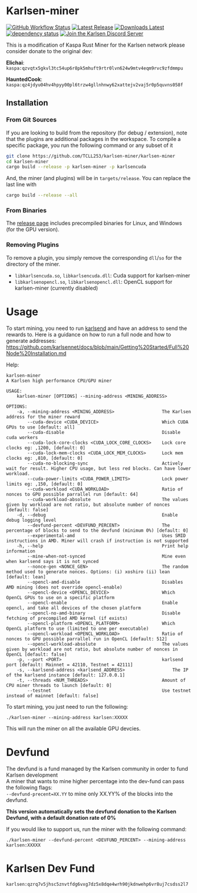 # Karlsen-miner
[![GitHub Workflow Status](https://img.shields.io/github/actions/workflow/status/TCLL253/karlsen-miner/ci.yaml)](https://github.com/TCLL253/karlsen-miner/actions)
[![Latest Release](https://img.shields.io/github/v/release/TCLL253/karlsen-miner?display_name=tag&style=flat-square)](https://github.com/TCLL253/karlsen-miner/releases)
[![Downloads Latest](https://img.shields.io/github/downloads/TCLL253/karlsen-miner/latest/total?style=flat-square)](https://github.com/TCLL253/karlsen-miner/releases/latest)
[![dependency status](https://deps.rs/repo/github/TCLL253/karlsen-miner/status.svg)](https://deps.rs/repo/github/TCLL253/karlsen-miner)
[![Join the Karlsen Discord Server](https://img.shields.io/discord/1169939685280337930.svg?label=&logo=discord&logoColor=ffffff)](https://discord.gg/ZPZRvgMJDT)

This is a modification of Kaspa Rust Miner for the Karlsen network
please consider donate to the original dev:

**Elichai**: `kaspa:qzvqtx5gkvl3tc54up6r8pk5mhuft9rtr0lvn624w9mtv4eqm9rvc9zfdmmpu`

**HauntedCook**: `kaspa:qz4jdyu04hv4hpyy00pl6trzw4gllnhnwy62xattejv2vaj5r0p5quvns058f`


## Installation

### From Git Sources

If you are looking to build from the repository (for debug / extension), note that the plugins are additional
packages in the workspace. To compile a specific package, you run the following command or any subset of it

```sh
git clone https://github.com/TCLL253/karlsen-miner/karlsen-miner
cd karlsen-miner
cargo build --release -p karlsen-miner -p karlsencuda
```
And, the miner (and plugins) will be in `targets/release`. You can replace the last line with
```sh
cargo build --release --all
```

### From Binaries
The [release page](https://github.com/TCLL253/karlsen-miner/karlsen-miner/releases) includes precompiled binaries for Linux, and Windows (for the GPU version).

### Removing Plugins
To remove a plugin, you simply remove the corresponding `dll`/`so` for the directory of the miner. 

* `libkarlsencuda.so`, `libkarlsencuda.dll`: Cuda support for karlsen-miner
* `libkarlsenopencl.so`, `libkarlsenopencl.dll`: OpenCL support for karlsen-miner (currently disabled)

# Usage
To start mining, you need to run [karlsend](https://github.com/karlsen-network/karlsend) and have an address to send the rewards to.
Here is a guidance on how to run a full node and how to generate addresses: https://github.com/karlsennet/docs/blob/main/Getting%20Started/Full%20Node%20Installation.md

Help:
```
karlsen-miner 
A Karlsen high performance CPU/GPU miner

USAGE:
    karlsen-miner [OPTIONS] --mining-address <MINING_ADDRESS>

OPTIONS:
    -a, --mining-address <MINING_ADDRESS>                  The Karlsen address for the miner reward
        --cuda-device <CUDA_DEVICE>                        Which CUDA GPUs to use [default: all]
        --cuda-disable                                     Disable cuda workers
        --cuda-lock-core-clocks <CUDA_LOCK_CORE_CLOCKS>    Lock core clocks eg: ,1200, [default: 0]
        --cuda-lock-mem-clocks <CUDA_LOCK_MEM_CLOCKS>      Lock mem clocks eg: ,810, [default: 0]
        --cuda-no-blocking-sync                            Actively wait for result. Higher CPU usage, but less red blocks. Can have lower workload.
        --cuda-power-limits <CUDA_POWER_LIMITS>            Lock power limits eg: ,150, [default: 0]
        --cuda-workload <CUDA_WORKLOAD>                    Ratio of nonces to GPU possible parrallel run [default: 64]
        --cuda-workload-absolute                           The values given by workload are not ratio, but absolute number of nonces [default: false]
    -d, --debug                                            Enable debug logging level
        --devfund-percent <DEVFUND_PERCENT>                The percentage of blocks to send to the devfund (minimum 0%) [default: 0]
        --experimental-amd                                 Uses SMID instructions in AMD. Miner will crash if instruction is not supported
    -h, --help                                             Print help information
        --mine-when-not-synced                             Mine even when karlsend says it is not synced
        --nonce-gen <NONCE_GEN>                            The random method used to generate nonces. Options: (i) xoshiro (ii) lean [default: lean]
        --opencl-amd-disable                               Disables AMD mining (does not override opencl-enable)
        --opencl-device <OPENCL_DEVICE>                    Which OpenCL GPUs to use on a specific platform
        --opencl-enable                                    Enable opencl, and take all devices of the chosen platform
        --opencl-no-amd-binary                             Disable fetching of precompiled AMD kernel (if exists)
        --opencl-platform <OPENCL_PLATFORM>                Which OpenCL platform to use (limited to one per executable)
        --opencl-workload <OPENCL_WORKLOAD>                Ratio of nonces to GPU possible parrallel run in OpenCL [default: 512]
        --opencl-workload-absolute                         The values given by workload are not ratio, but absolute number of nonces in OpenCL [default: false]
    -p, --port <PORT>                                      karlsend port [default: Mainnet = 42110, Testnet = 42111]
    -s, --karlsend-address <karlsend_ADDRESS>                  The IP of the karlsend instance [default: 127.0.0.1]
    -t, --threads <NUM_THREADS>                            Amount of CPU miner threads to launch [default: 0]
        --testnet                                          Use testnet instead of mainnet [default: false]
```

To start mining, you just need to run the following:
```
./karlsen-miner --mining-address karlsen:XXXXX
```

This will run the miner on all the available GPU devcies.

# Devfund

The devfund is a fund managed by the Karlsen community in order to fund Karlsen development <br>
A miner that wants to mine higher percentage into the dev-fund can pass the following flags: <br>
`--devfund-precent=XX.YY` to mine only XX.YY% of the blocks into the devfund.

**This version automatically sets the devfund donation to the Karlsen Devfund, with a default donation rate of 0%**

If you would like to support us, run the miner with the following command:
```
./karlsen-miner --devfund-percent <DEVFUND_PERCENT> --mining-address karlsen:XXXXX
```

# Karlsen Dev Fund
```
karlsen:qzrq7v5jhsc5znvtfdg6vxg7dz5x8dqe4wrh90jkdnwehp6vr8uj7csdss2l7
```
